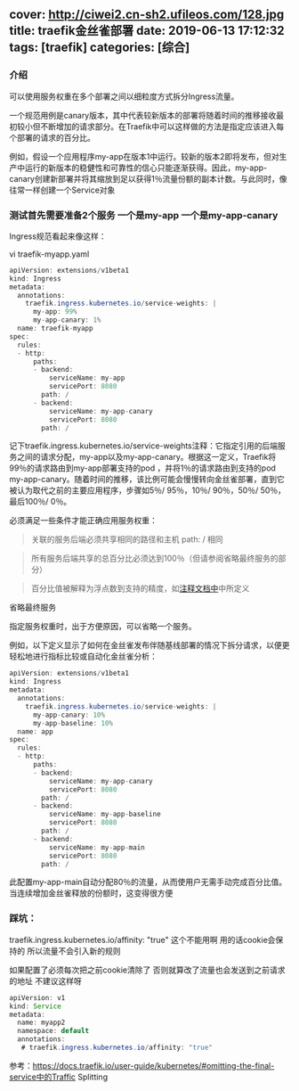 cover: http://ciwei2.cn-sh2.ufileos.com/128.jpg
title: traefik金丝雀部署
date: 2019-06-13 17:12:32
tags: [traefik]
categories: [综合]
---
### 介绍

可以使用服务权重在多个部署之间以细粒度方式拆分Ingress流量。

一个规范用例是canary版本，其中代表较新版本的部署将随着时间的推移接收最初较小但不断增加的请求部分。在Traefik中可以这样做的方法是指定应该进入每个部署的请求的百分比。

<!--more-->

例如，假设一个应用程序my-app在版本1中运行。较新的版本2即将发布，但对生产中运行的新版本的稳健性和可靠性的信心只能逐渐获得。因此，my-app-canary创建新部署并将其缩放到足以获得1％流量份额的副本计数。与此同时，像往常一样创建一个Service对象

### 测试首先需要准备2个服务 一个是my-app 一个是my-app-canary

Ingress规范看起来像这样：

vi traefik-myapp.yaml

```java
apiVersion: extensions/v1beta1
kind: Ingress
metadata:
  annotations:
    traefik.ingress.kubernetes.io/service-weights: |
      my-app: 99%
      my-app-canary: 1%
  name: traefik-myapp
spec:
  rules:
  - http:
      paths:
      - backend:
          serviceName: my-app
          servicePort: 8080
        path: /
      - backend:
          serviceName: my-app-canary
          servicePort: 8080
        path: /
```

记下traefik.ingress.kubernetes.io/service-weights注释：它指定引用的后端服务之间的请求分配，my-app以及my-app-canary。根据这一定义，Traefik将99％的请求路由到my-app部署支持的pod ，并将1％的请求路由到支持的pod my-app-canary。随着时间的推移，该比例可能会慢慢转向金丝雀部署，直到它被认为取代之前的主要应用程序，步骤如5％/ 95％，10％/ 90％，50％/ 50％，最后100％/ 0％。

必须满足一些条件才能正确应用服务权重：

> 关联的服务后端必须共享相同的路径和主机 path: / 相同

> 所有服务后端共享的总百分比必须达到100％（但请参阅省略最终服务的部分）

> 百分比值被解释为浮点数到支持的精度，如[注释文档中](https://docs.traefik.io/configuration/backends/kubernetes#general-annotations)中所定义

省略最终服务

指定服务权重时，出于方便原因，可以省略一个服务。

例如，以下定义显示了如何在金丝雀发布伴随基线部署的情况下拆分请求，以便更轻松地进行指标比较或自动化金丝雀分析：

```java
apiVersion: extensions/v1beta1
kind: Ingress
metadata:
  annotations:
    traefik.ingress.kubernetes.io/service-weights: |
      my-app-canary: 10%
      my-app-baseline: 10%
  name: app
spec:
  rules:
  - http:
      paths:
      - backend:
          serviceName: my-app-canary
          servicePort: 8080
        path: /
      - backend:
          serviceName: my-app-baseline
          servicePort: 8080
        path: /
      - backend:
          serviceName: my-app-main
          servicePort: 8080
        path: /
```
        
此配置my-app-main自动分配80％的流量，从而使用户无需手动完成百分比值。当连续增加金丝雀释放的份额时，这变得很方便

### 踩坑：

traefik.ingress.kubernetes.io/affinity: "true" 这个不能用啊 用的话cookie会保持的 所以流量不会引入新的规则

如果配置了必须每次把之前cookie清除了 否则就算改了流量也会发送到之前请求的地址 不建议这样呀

```java
apiVersion: v1
kind: Service
metadata:
  name: myapp2
  namespace: default
  annotations:
   # traefik.ingress.kubernetes.io/affinity: "true"
```

参考：https://docs.traefik.io/user-guide/kubernetes/#omitting-the-final-service中的Traffic Splitting